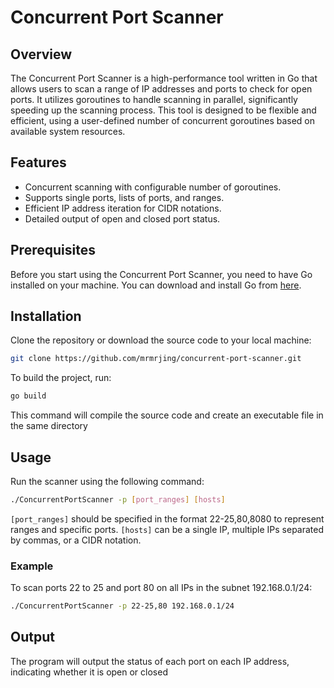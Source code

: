 # Concurrent Port Scanner

## Overview
The Concurrent Port Scanner is a high-performance tool written in Go that allows users to scan a range of IP addresses and ports to check for open ports. It utilizes goroutines to handle scanning in parallel, significantly speeding up the scanning process. This tool is designed to be flexible and efficient, using a user-defined number of concurrent goroutines based on available system resources.

## Features
- Concurrent scanning with configurable number of goroutines.
- Supports single ports, lists of ports, and ranges.
- Efficient IP address iteration for CIDR notations.
- Detailed output of open and closed port status.

## Prerequisites
Before you start using the Concurrent Port Scanner, you need to have Go installed on your machine. You can download and install Go from [here](https://golang.org/dl/).

## Installation
Clone the repository or download the source code to your local machine:
```bash
git clone https://github.com/mrmrjing/concurrent-port-scanner.git
```
To build the project, run: 
```bash
go build
```
This command will compile the source code and create an executable file in the same directory 

## Usage 
Run the scanner using the following command: 
```bash
./ConcurrentPortScanner -p [port_ranges] [hosts]
```
`[port_ranges]` should be specified in the format 22-25,80,8080 to represent ranges and specific ports.
`[hosts]` can be a single IP, multiple IPs separated by commas, or a CIDR notation.

### Example
To scan ports 22 to 25 and port 80 on all IPs in the subnet 192.168.0.1/24: 
```bash 
./ConcurrentPortScanner -p 22-25,80 192.168.0.1/24
```

## Output 
The program will output the status of each port on each IP address, indicating whether it is open or closed 
